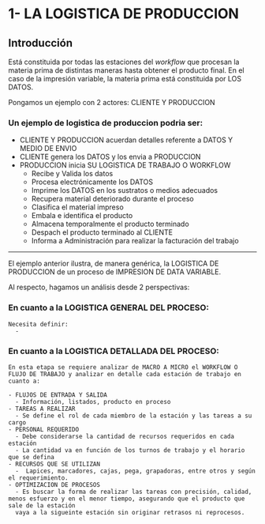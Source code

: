 # **1- LA LOGISTICA DE PRODUCCION**

## Introducción

Está constituida por todas las estaciones del <em>workflow</em> que procesan la materia prima de distintas maneras hasta obtener el producto final. En
el caso de la impresión variable, la materia prima está constituida por LOS DATOS.  

Pongamos un ejemplo con 2 actores: CLIENTE Y PRODUCCION

### Un ejemplo de logistica de produccion podria ser:

  - CLIENTE Y PRODUCCION acuerdan detalles referente a DATOS Y MEDIO DE ENVIO
  - CLIENTE genera los DATOS y los envia a PRODUCCION
  - PRODUCCION inicia SU LOGISTICA DE TRABAJO O WORKFLOW
    - Recibe y Valida los datos
    - Procesa electrónicamente los DATOS
    - Imprime los DATOS en los sustratos o medios adecuados
    - Recupera material deteriorado durante el proceso    
    - Clasifica el material impreso
    - Embala e identifica el producto
    - Almacena temporalmente el producto terminado
    - Despach el producto terminado al CLIENTE
    - Informa a Administración para realizar la facturación del trabajo

<hr>

El ejemplo anterior ilustra, de manera genérica, la LOGISTICA DE PRODUCCION de un proceso de IMPRESION DE DATA VARIABLE.

Al respecto, hagamos un análisis desde 2 perspectivas:

  ### En cuanto a la LOGISTICA GENERAL DEL PROCESO:

    Necesita definir:
      - 
  
  

  ### En cuanto a la LOGISTICA DETALLADA DEL PROCESO:

    En esta etapa se requiere analizar de MACRO A MICRO el WORKFLOW O FLUJO DE TRABAJO y analizar en detalle cada estación de trabajo en cuanto a:

    - FLUJOS DE ENTRADA Y SALIDA
      - Información, listados, producto en proceso 
    - TAREAS A REALIZAR
      - Se define el rol de cada miembro de la estación y las tareas a su cargo
    - PERSONAL REQUERIDO
      - Debe considerarse la cantidad de recursos requeridos en cada estación
      - La cantidad va en función de los turnos de trabajo y el horario que se defina
    - RECURSOS QUE SE UTILIZAN
      -  Lapices, marcadores, cajas, pega, grapadoras, entre otros y según el requerimiento.
    - OPTIMIZACION DE PROCESOS
      - Es buscar la forma de realizar las tareas con precisión, calidad, menos esfuerzo y en el menor tiempo, asegurando que el producto que sale de la estación 
      vaya a la sigueinte estación sin originar retrasos ni reprocesos. 

